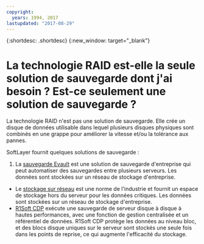 ```yaml
---
copyright:
  years: 1994, 2017
lastupdated: "2017-08-29"
---
```


{:shortdesc: .shortdesc}
{:new_window: target="_blank"}

# La technologie RAID est-elle la seule solution de sauvegarde dont j'ai besoin ? Est-ce seulement une solution de sauvegarde ?

La technologie RAID n'est pas une solution de sauvegarde. Elle crée un disque de données utilisable dans lequel plusieurs disques physiques sont combinés en une grappe pour améliorer la vitesse et/ou la tolérance aux pannes. 

SoftLayer fournit quelques solutions de sauvegarde :

1. La [sauvegarde Evault](../infrastructure/backup/index.html) est une solution de sauvegarde d'entreprise qui peut automatiser des sauvegardes entre plusieurs serveurs. Les données sont stockées sur un réseau de stockage d'entreprise. 
* Le [stockage sur réseau](../infrastructure/network-attached-storage/nas.html) est une norme de l'industrie et fournit un espace de stockage hors du serveur pour les données critiques. Les données sont stockées sur un réseau de stockage d'entreprise. 
* [R1Soft CDP](../infrastructure/backup/r1soft.html) exécute une sauvegarde de serveur disque à disque à hautes performances, avec une fonction de gestion centralisée et un référentiel de données.
R1Soft CDP protège les données au niveau bloc, et des blocs disque uniques sur le serveur sont stockés une seule fois dans les points de reprise, ce qui augmente l'efficacité du stockage.

